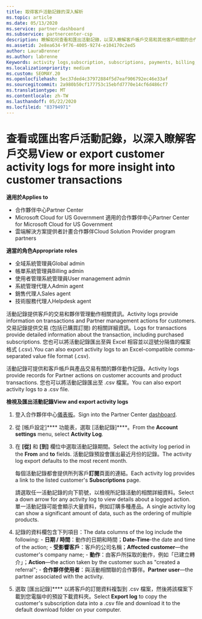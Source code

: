 ```yaml
---
title: 取得客戶活動記錄的深入解析
ms.topic: article
ms.date: 05/13/2020
ms.service: partner-dashboard
ms.subservice: partnercenter-csp
description: 瞭解如何查看和匯出活動記錄，以深入瞭解客戶帳戶交易和其他客戶相關的合作夥伴管理活動。
ms.assetid: 2e8ea634-9f76-4005-9274-e104170c2ed5
author: LauraBrenner
ms.author: labrenne
Keywords: activity logs,subscription, subscriptions, payments, billing, transactions, 活動記錄, 訂用帳戶, 付款, 帳單, 交易
ms.localizationpriority: medium
ms.custom: SEOMAY.20
ms.openlocfilehash: 5ec37ded4c37972884f5d7eaf906792ec46e33af
ms.sourcegitcommit: 2a980b50cf177753c15ebfd7770e14cf6d486cf7
ms.translationtype: MT
ms.contentlocale: zh-TW
ms.lasthandoff: 05/22/2020
ms.locfileid: "83794971"
---
```

# <a name="view-or-export-customer-activity-logs-for-more-insight-into-customer-transactions"></a><span data-ttu-id="92bec-104">查看或匯出客戶活動記錄，以深入瞭解客戶交易</span><span class="sxs-lookup"><span data-stu-id="92bec-104">View or export customer activity logs for more insight into customer transactions</span></span>

<span data-ttu-id="92bec-105">**適用於**</span><span class="sxs-lookup"><span data-stu-id="92bec-105">**Applies to**</span></span>

- <span data-ttu-id="92bec-106">合作夥伴中心</span><span class="sxs-lookup"><span data-stu-id="92bec-106">Partner Center</span></span>
- <span data-ttu-id="92bec-107">Microsoft Cloud for US Government 適用的合作夥伴中心</span><span class="sxs-lookup"><span data-stu-id="92bec-107">Partner Center for Microsoft Cloud for US Government</span></span>
- <span data-ttu-id="92bec-108">雲端解決方案提供者計畫合作夥伴</span><span class="sxs-lookup"><span data-stu-id="92bec-108">Cloud Solution Provider program partners</span></span>

<span data-ttu-id="92bec-109">**適當的角色**</span><span class="sxs-lookup"><span data-stu-id="92bec-109">**Appropriate roles**</span></span>

- <span data-ttu-id="92bec-110">全域系統管理員</span><span class="sxs-lookup"><span data-stu-id="92bec-110">Global admin</span></span>
- <span data-ttu-id="92bec-111">帳單系統管理員</span><span class="sxs-lookup"><span data-stu-id="92bec-111">Billing admin</span></span>
- <span data-ttu-id="92bec-112">使用者管理系統管理員</span><span class="sxs-lookup"><span data-stu-id="92bec-112">User management admin</span></span>
- <span data-ttu-id="92bec-113">系統管理代理人</span><span class="sxs-lookup"><span data-stu-id="92bec-113">Admin agent</span></span>
- <span data-ttu-id="92bec-114">銷售代理人</span><span class="sxs-lookup"><span data-stu-id="92bec-114">Sales agent</span></span>
- <span data-ttu-id="92bec-115">技術服務代理人</span><span class="sxs-lookup"><span data-stu-id="92bec-115">Helpdesk agent</span></span>

<span data-ttu-id="92bec-116">活動記錄提供客戶的交易和夥伴管理動作相關資訊。</span><span class="sxs-lookup"><span data-stu-id="92bec-116">Activity logs provide information on transactions and Partner management actions for customers.</span></span> <span data-ttu-id="92bec-117">交易記錄提供交易 (包括已購買訂閱) 的相關詳細資訊。</span><span class="sxs-lookup"><span data-stu-id="92bec-117">Logs for transactions provide detailed information about the transaction, including purchased subscriptions.</span></span> <span data-ttu-id="92bec-118">您也可以將活動記錄匯出至與 Excel 相容並以逗號分隔值的檔案格式 (.csv).</span><span class="sxs-lookup"><span data-stu-id="92bec-118">You can also export activity logs to an Excel-compatible comma-separated value file format (.csv).</span></span>

<span data-ttu-id="92bec-119">活動記錄可提供和客戶帳戶與產品交易有關的夥伴動作記錄。</span><span class="sxs-lookup"><span data-stu-id="92bec-119">Activity logs provide records for Partner actions on customer accounts and product transactions.</span></span> <span data-ttu-id="92bec-120">您也可以將活動記錄匯出至 .csv 檔案。</span><span class="sxs-lookup"><span data-stu-id="92bec-120">You can also export activity logs to a .csv file.</span></span>

<span data-ttu-id="92bec-121">**檢視及匯出活動記錄**</span><span class="sxs-lookup"><span data-stu-id="92bec-121">**View and export activity logs**</span></span>

1. <span data-ttu-id="92bec-122">登入合作夥伴中心[儀表板](https://partner.microsoft.com/dashboard)。</span><span class="sxs-lookup"><span data-stu-id="92bec-122">Sign into the Partner Center [dashboard](https://partner.microsoft.com/dashboard).</span></span>

2. <span data-ttu-id="92bec-123">從 [帳戶設定]\*\*\*\* 功能表，選取 [活動記錄]\*\*\*\*。</span><span class="sxs-lookup"><span data-stu-id="92bec-123">From the **Account settings** menu, select **Activity Log**.</span></span>
2.  <span data-ttu-id="92bec-124">在 **\[從\]** 和 **\[到\]** 欄位中選取活動記錄期間。</span><span class="sxs-lookup"><span data-stu-id="92bec-124">Select the activity log period in the **From** and **to** fields.</span></span> <span data-ttu-id="92bec-125">活動記錄預設會匯出最近月份的記錄。</span><span class="sxs-lookup"><span data-stu-id="92bec-125">The activity log export defaults to the most recent month.</span></span>

    <span data-ttu-id="92bec-126">每個活動記錄都會提供所列客戶**訂閱**頁面的連結。</span><span class="sxs-lookup"><span data-stu-id="92bec-126">Each activity log provides a link to the listed customer's **Subscriptions** page.</span></span>

    <span data-ttu-id="92bec-127">請選取任一活動記錄的向下箭號，以檢視所記錄活動的相關詳細資料。</span><span class="sxs-lookup"><span data-stu-id="92bec-127">Select a down arrow for any activity log to view details about a logged action.</span></span> <span data-ttu-id="92bec-128">單一活動記錄可能會顯示大量資料，例如訂購多種產品。</span><span class="sxs-lookup"><span data-stu-id="92bec-128">A single activity log can show a significant amount of data, such as the ordering of multiple products.</span></span>

3.   <span data-ttu-id="92bec-129">記錄的資料欄包含下列項目：</span><span class="sxs-lookup"><span data-stu-id="92bec-129">The data columns of the log include the following:</span></span>
    -   <span data-ttu-id="92bec-130">**日期 / 時間**：動作的日期和時間；</span><span class="sxs-lookup"><span data-stu-id="92bec-130">**Date-Time**-the date and time of the action;</span></span>
    -   <span data-ttu-id="92bec-131">**受影響客戶**：客戶的公司名稱；</span><span class="sxs-lookup"><span data-stu-id="92bec-131">**Affected customer**—the customer's company name;</span></span>
    -   <span data-ttu-id="92bec-132">**動作**：由客戶所採取的動作，例如「已建立轉介」；</span><span class="sxs-lookup"><span data-stu-id="92bec-132">**Action**—the action taken by the customer such as "created a referral";</span></span>
    -   <span data-ttu-id="92bec-133">**合作夥伴使用者**：與活動相關聯的合作夥伴。</span><span class="sxs-lookup"><span data-stu-id="92bec-133">**Partner user**—the partner associated with the activity.</span></span>

4.  <span data-ttu-id="92bec-134">選取 [匯出記錄]\*\*\*\* 以將客戶的訂閱資料複製到 .csv 檔案，然後將該檔案下載到您電腦中的預設下載資料夾。</span><span class="sxs-lookup"><span data-stu-id="92bec-134">Select **Export log** to copy the customer's subscription data into a .csv file and download it to the default download folder on your computer.</span></span>
    
 

 



